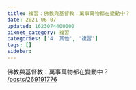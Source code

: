 ```yaml
---
title: 複習：佛教與基督教：萬事萬物都在變動中？
date: 2021-06-07
updated: 1623074400000
pixnet_category: 複習
categories: ['4. 其他', '複習']
tags: []
sidebar: 
---
```


<p>佛教與基督教：萬事萬物都在變動中？<br/>
<a href="/posts/269191776" target="_blank">/posts/269191776</a></p>
<p> </p>
